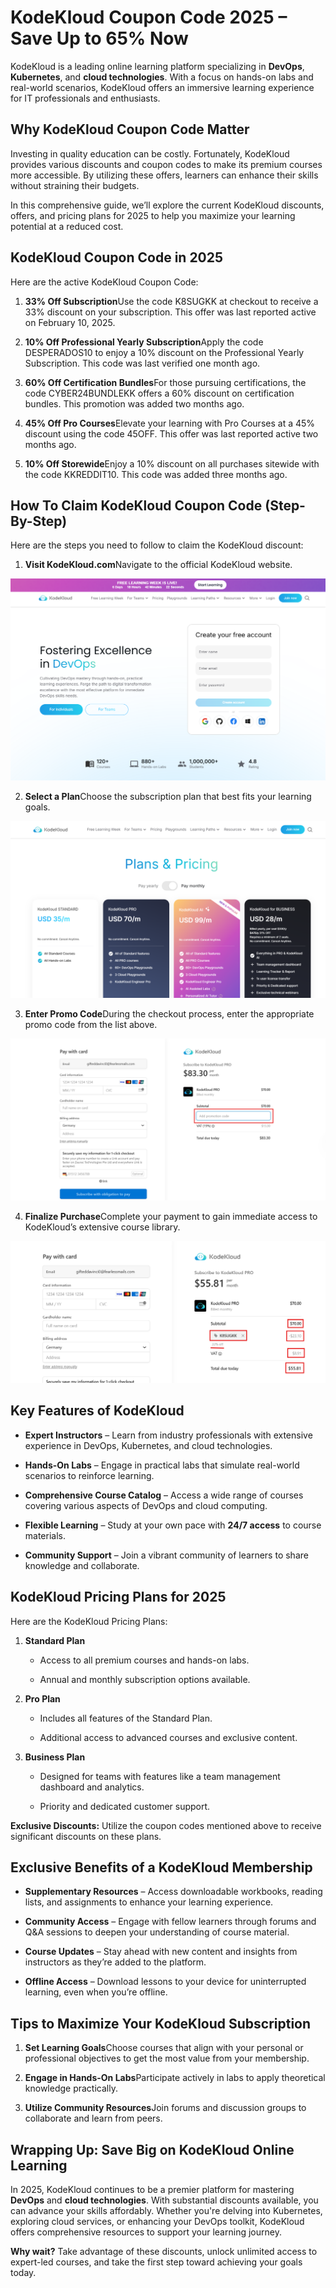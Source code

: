 **KodeKloud Coupon Code 2025 – Save Up to 65% Now**
=============================================

KodeKloud is a leading online learning platform specializing in **DevOps**, **Kubernetes**, and **cloud technologies**. With a focus on hands-on labs and real-world scenarios, KodeKloud offers an immersive learning experience for IT professionals and enthusiasts.

**Why KodeKloud Coupon Code Matter**
------------------------------------

Investing in quality education can be costly. Fortunately, KodeKloud provides various discounts and coupon codes to make its premium courses more accessible. By utilizing these offers, learners can enhance their skills without straining their budgets.

In this comprehensive guide, we’ll explore the current KodeKloud discounts, offers, and pricing plans for 2025 to help you maximize your learning potential at a reduced cost.

**KodeKloud Coupon Code in 2025**
---------------------------------

Here are the active KodeKloud Coupon Code:

1.  **33% Off Subscription**Use the code K8SUGKK at checkout to receive a 33% discount on your subscription. This offer was last reported active on February 10, 2025.
    
2.  **10% Off Professional Yearly Subscription**Apply the code DESPERADOS10 to enjoy a 10% discount on the Professional Yearly Subscription. This code was last verified one month ago. [](https://www.wethrift.com/kodekloud?utm_source=chatgpt.com)
    
3.  **60% Off Certification Bundles**For those pursuing certifications, the code CYBER24BUNDLEKK offers a 60% discount on certification bundles. This promotion was added two months ago. [](https://www.wethrift.com/kodekloud?utm_source=chatgpt.com)
    
4.  **45% Off Pro Courses**Elevate your learning with Pro Courses at a 45% discount using the code 45OFF. This offer was last reported active two months ago. [](https://www.wethrift.com/kodekloud?utm_source=chatgpt.com)
    
5.  **10% Off Storewide**Enjoy a 10% discount on all purchases sitewide with the code KKREDDIT10. This code was added three months ago. [](https://www.wethrift.com/kodekloud?utm_source=chatgpt.com)
    

**How To Claim KodeKloud Coupon Code (Step-By-Step)**
-----------------------------------------------------

Here are the steps you need to follow to claim the KodeKloud discount:

1.  **Visit KodeKloud.com**Navigate to the official KodeKloud website.

![KodeKloud Homepage](https://github.com/KodeKloud-Coupon-Code/.github/blob/main/profile/Img/Homepage.png)

2.  **Select a Plan**Choose the subscription plan that best fits your learning goals.

![KodeKloud Pricing Plans](https://github.com/KodeKloud-Coupon-Code/.github/blob/main/profile/Img/Pricing%20Plan.png)

3.  **Enter Promo Code**During the checkout process, enter the appropriate promo code from the list above.

![KodeKloud Coupon Code](https://github.com/KodeKloud-Coupon-Code/.github/blob/main/profile/Img/KodeKloud%20Coupon%20Code.png)

4.  **Finalize Purchase**Complete your payment to gain immediate access to KodeKloud’s extensive course library.

![KodeKloud Payment](https://github.com/KodeKloud-Coupon-Code/.github/blob/main/profile/Img/Finalized%20Purchase.png)


**Key Features of KodeKloud**
-----------------------------

*   **Expert Instructors** – Learn from industry professionals with extensive experience in DevOps, Kubernetes, and cloud technologies.
    
*   **Hands-On Labs** – Engage in practical labs that simulate real-world scenarios to reinforce learning.
    
*   **Comprehensive Course Catalog** – Access a wide range of courses covering various aspects of DevOps and cloud computing.
    
*   **Flexible Learning** – Study at your own pace with **24/7 access** to course materials.
    
*   **Community Support** – Join a vibrant community of learners to share knowledge and collaborate.
    

**KodeKloud Pricing Plans for 2025**
------------------------------------

Here are the KodeKloud Pricing Plans:

1.  **Standard Plan**
    
    *   Access to all premium courses and hands-on labs.
        
    *   Annual and monthly subscription options available.
        
2.  **Pro Plan**
    
    *   Includes all features of the Standard Plan.
        
    *   Additional access to advanced courses and exclusive content.
        
3.  **Business Plan**
    
    *   Designed for teams with features like a team management dashboard and analytics.
        
    *   Priority and dedicated customer support.
        

**Exclusive Discounts:** Utilize the coupon codes mentioned above to receive significant discounts on these plans.

**Exclusive Benefits of a KodeKloud Membership**
------------------------------------------------

*   **Supplementary Resources** – Access downloadable workbooks, reading lists, and assignments to enhance your learning experience.
    
*   **Community Access** – Engage with fellow learners through forums and Q&A sessions to deepen your understanding of course material.
    
*   **Course Updates** – Stay ahead with new content and insights from instructors as they’re added to the platform.
    
*   **Offline Access** – Download lessons to your device for uninterrupted learning, even when you’re offline.
    

**Tips to Maximize Your KodeKloud Subscription**
------------------------------------------------

1.  **Set Learning Goals**Choose courses that align with your personal or professional objectives to get the most value from your membership.
    
2.  **Engage in Hands-On Labs**Participate actively in labs to apply theoretical knowledge practically.
    
3.  **Utilize Community Resources**Join forums and discussion groups to collaborate and learn from peers.
    

**Wrapping Up: Save Big on KodeKloud Online Learning**
------------------------------------------------------

In 2025, KodeKloud continues to be a premier platform for mastering **DevOps** and **cloud technologies**. With substantial discounts available, you can advance your skills affordably. Whether you're delving into Kubernetes, exploring cloud services, or enhancing your DevOps toolkit, KodeKloud offers comprehensive resources to support your learning journey.

**Why wait?** Take advantage of these discounts, unlock unlimited access to expert-led courses, and take the first step toward achieving your goals today.
